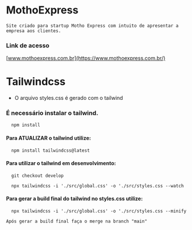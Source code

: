 # MothoExpress

```Site criado para startup Motho Express com intuito de apresentar a empresa aos clientes.```

### Link de acesso
[www.mothoexpress.com.br](https://www.mothoexpress.com.br/)

# Tailwindcss
 - O arquivo styles.css é gerado com o tailwind

### É necessário instalar o tailwind.
```node
  npm install
```

#### Para ATUALIZAR o tailwind utilize:
```node
  npm install tailwindcss@latest
```

#### Para utilizar o tailwind em desenvolvimento:

```git
  git checkout develop
```

```node
  npx tailwindcss -i './src/global.css' -o './src/styles.css --watch
```

#### Para gerar a build final do tailwind no styles.css utilize:

```node
  npx tailwindcss -i './src/global.css' -o './src/styles.css --minify
```

``` Após gerar a build final faça o merge na branch "main" ```
